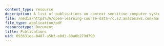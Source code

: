 ```yaml
---
content_type: resource
description: A list of publications on context sensitive computer systems.
file: /media/https%3A/open-learning-course-data-rc.s3.amazonaws.com/mas-963-out-of-context-a-course-on-computer-systems-that-adapt-to-and-learn-from-context-fall-2001/093631ea0487a5b3e8d188a0b279d790_publications.pdf
file_type: application/pdf
resourcetype: Document
title: Publications
uid: 093631ea-0487-a5b3-e8d1-88a0b279d790
---
```

